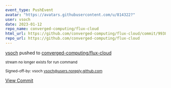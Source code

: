 ```yaml
---
event_type: PushEvent
avatar: "https://avatars.githubusercontent.com/u/814322?"
user: vsoch
date: 2023-01-12
repo_name: converged-computing/flux-cloud
html_url: https://github.com/converged-computing/flux-cloud/commit/9938f6161caee1aa478c8a768a3eb1aa82b2c8d0
repo_url: https://github.com/converged-computing/flux-cloud
---
```


<a href='https://github.com/vsoch' target='_blank'>vsoch</a> pushed to <a href='https://github.com/converged-computing/flux-cloud' target='_blank'>converged-computing/flux-cloud</a>

<small>stream no longer exists for run command

Signed-off-by: vsoch <vsoch@users.noreply.github.com></small>

<a href='https://github.com/converged-computing/flux-cloud/commit/9938f6161caee1aa478c8a768a3eb1aa82b2c8d0' target='_blank'>View Commit</a>